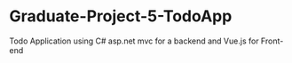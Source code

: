 # Graduate-Project-5-TodoApp
Todo Application using C# asp.net mvc for a backend and Vue.js for Front-end
